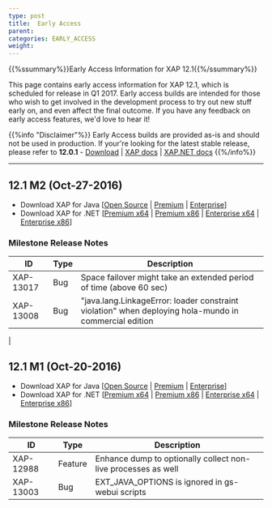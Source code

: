 ```yaml
---
type: post
title:  Early Access
parent:
categories: EARLY_ACCESS
weight:
---
```


{{%ssummary%}}Early Access Information for XAP 12.1{{%/ssummary%}}

This page contains early access information for XAP 12.1, which is scheduled for release in Q1 2017. Early access builds are intended for those who wish to get involved in the development process to try out new stuff early on, and even affect the final outcome. If you have any feedback on early access features, we'd love to hear it!

{{%info "Disclaimer"%}}
Early Access builds are provided as-is and should not be used in production. If your're looking for the latest stable release, please refer to **12.0.1** - [Download](http://www.gigaspaces.com/xap-download) | [XAP docs](/xap120) | [XAP.NET docs](/xap120net)
{{%/info%}}
<hr/>

## 12.1 M2 (Oct-27-2016)

* Download XAP for Java \[[Open Source](https://gigaspaces-repository-eu.s3.amazonaws.com/com/gigaspaces/xap-open/12.1.0/12.1.0-m2/gigaspaces-xap-open-12.1.0-m2-b16702.zip) | [Premium](https://gigaspaces-repository-eu.s3.amazonaws.com/com/gigaspaces/xap/12.1.0/12.1.0-m2/gigaspaces-xap-premium-12.1.0-m2-b16702.zip) | [Enterprise](https://gigaspaces-repository-eu.s3.amazonaws.com/com/gigaspaces/xap/12.1.0/12.1.0-m2/gigaspaces-xap-enterprise-12.1.0-m2-b16702.zip)\] 
* Download XAP for .NET \[[Premium x64](https://gigaspaces-repository-eu.s3.amazonaws.com/com/gigaspaces/xap/12.1.0/12.1.0-m2/GigaSpaces-XAP.NET-Premium-12.1.0.16702-M2-x64.msi) | [Premium x86](https://gigaspaces-repository-eu.s3.amazonaws.com/com/gigaspaces/xap/12.1.0/12.1.0-m2/GigaSpaces-XAP.NET-Premium-12.1.0.16702-M2-x86.msi) | [Enterprise x64](https://gigaspaces-repository-eu.s3.amazonaws.com/com/gigaspaces/xap/12.1.0/12.1.0-m2/GigaSpaces-XAP.NET-Enterprise-12.1.0.16702-M2-x64.msi) | [Enterprise x86](https://gigaspaces-repository-eu.s3.amazonaws.com/com/gigaspaces/xap/12.1.0/12.1.0-m2/GigaSpaces-XAP.NET-Enterprise-12.1.0.16702-M2-x86.msi)\]

### Milestone Release Notes

ID        | Type    | Description
----------|---------|-----------
XAP-13017 | Bug     | Space failover might take an extended period of time (above 60 sec) |
XAP-13008 | Bug     | "java.lang.LinkageError: loader constraint violation" when deploying hola-mundo in commercial edition	
 |

## 12.1 M1 (Oct-20-2016)

* Download XAP for Java \[[Open Source](https://gigaspaces-repository-eu.s3.amazonaws.com/com/gigaspaces/xap-open/12.1.0/12.1.0-m1/gigaspaces-xap-open-12.1.0-m1-b16701.zip) | [Premium](https://gigaspaces-repository-eu.s3.amazonaws.com/com/gigaspaces/xap/12.1.0/12.1.0-m1/gigaspaces-xap-premium-12.1.0-m1-b16701.zip) | [Enterprise](https://gigaspaces-repository-eu.s3.amazonaws.com/com/gigaspaces/xap/12.1.0/12.1.0-m1/gigaspaces-xap-enterprise-12.1.0-m1-b16701.zip)\] 
* Download XAP for .NET \[[Premium x64](https://gigaspaces-repository-eu.s3.amazonaws.com/com/gigaspaces/xap/12.1.0/12.1.0-m1/GigaSpaces-XAP.NET-Premium-12.1.0.16701-M1-x64.msi) | [Premium x86](https://gigaspaces-repository-eu.s3.amazonaws.com/com/gigaspaces/xap/12.1.0/12.1.0-m1/GigaSpaces-XAP.NET-Premium-12.1.0.16701-M1-x86.msi) | [Enterprise x64](https://gigaspaces-repository-eu.s3.amazonaws.com/com/gigaspaces/xap/12.1.0/12.1.0-m1/GigaSpaces-XAP.NET-Enterprise-12.1.0.16701-M1-x64.msi) | [Enterprise x86](https://gigaspaces-repository-eu.s3.amazonaws.com/com/gigaspaces/xap/12.1.0/12.1.0-m1/GigaSpaces-XAP.NET-Enterprise-12.1.0.16701-M1-x86.msi)\]

### Milestone Release Notes

ID        | Type    | Description
----------|---------|-----------
XAP-12988 | Feature | Enhance dump to optionally collect non-live processes as well|
XAP-13003 | Bug     | EXT_JAVA_OPTIONS is ignored in gs-webui scripts |

